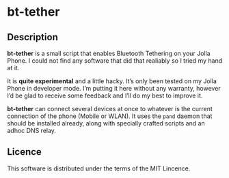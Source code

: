 # bt-tether

## Description

**bt-tether** is a small script that enables Bluetooth Tethering on your Jolla Phone. I could not find any software that did that realiably so I tried my hand at it.

It is **quite experimental** and a little hacky. It’s only been tested on my Jolla Phone in developer mode. I’m putting it here without any warranty, however I’d be glad to receive some feedback and I’ll do my best to improve it.

**bt-tether** can connect several devices at once to whatever is the current connection of the phone (Mobile or WLAN). It uses the `pand` daemon that should be installed already, along with specially crafted scripts and an adhoc DNS relay.

## Licence

This software is distributed under the terms of the MIT Lincence.

